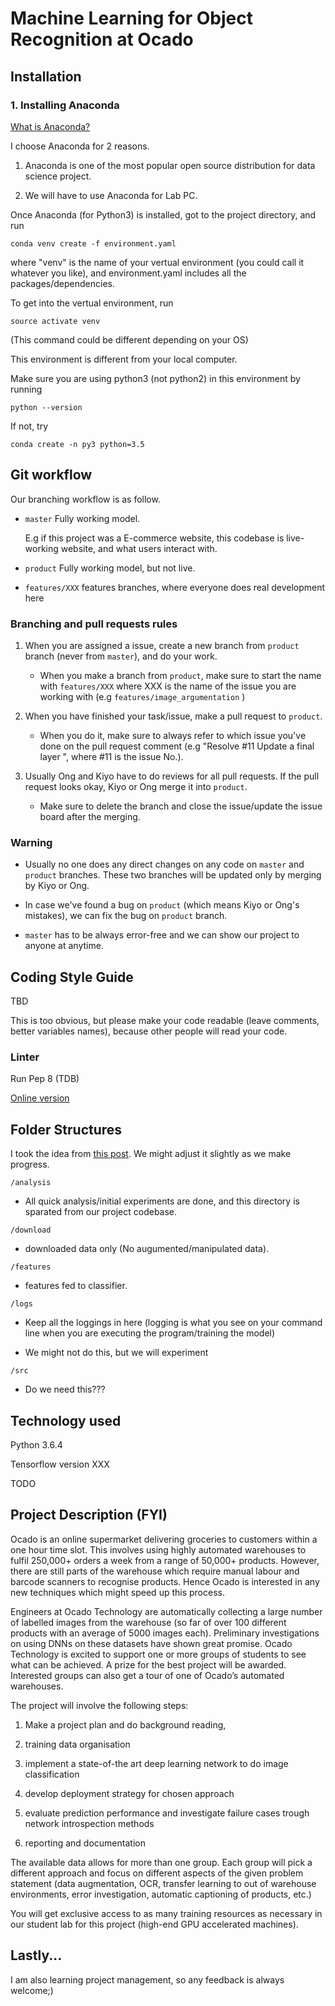 # Machine Learning for Object Recognition at Ocado


## Installation

### 1. Installing Anaconda 

[What is Anaconda?](https://www.anaconda.com/what-is-anaconda/)

I choose Anaconda for 2 reasons. 

1. Anaconda is one of the most popular open source distribution for data science project.

2. We will have to use Anaconda for Lab PC.

Once Anaconda (for Python3) is installed, got to the project directory, and run

`conda venv create -f environment.yaml` 

where "venv" is the name of your vertual environment (you could call it whatever you like), and environment.yaml includes all the packages/dependencies.

To get into the vertual environment, run 

`source activate venv` 

(This command could be different depending on your OS)

This environment is different from your local computer. 

Make sure you are using python3 (not python2) in this environment by running

`python --version `

If not, try 

`conda create -n py3 python=3.5 `


## Git workflow

Our branching workflow is as follow.

- `master` Fully working model. 
    
    E.g if this project was a E-commerce website, this codebase is live-working website, and what users interact with.

- `product` Fully working model, but not live. 


- `features/XXX` features branches, where everyone does real development here 

### Branching and pull requests rules

1. When you are assigned a issue, create a new branch from `product` branch (never from `master`), and do your work.

    - When you make a branch from `product`, make sure to start the name with `features/XXX` where XXX is the name of the issue you are working with (e.g `features/image_argumentation` )

2. When you have finished your task/issue, make a pull request to `product`. 
    - When you do it, make sure to always refer to which issue you've done on the pull request comment (e.g "Resolve #11 Update a final layer ", where #11 is the issue No.).

3. Usually Ong and Kiyo have to do reviews for all pull requests. If the pull request looks okay, Kiyo or Ong merge it into `product`. 
    - Make sure to delete the branch and close the issue/update the issue board after the merging.

### Warning 

- Usually no one does any direct changes on any code on `master` and `product` branches. These two branches will be updated only by merging by Kiyo or Ong.

- In case we've found a bug on `product` (which means Kiyo or Ong's mistakes), we can fix the bug on `product` branch.

- `master` has to be always error-free and we can show our project to anyone at anytime.

## Coding Style Guide

TBD

This is too obvious, but please make your code readable (leave comments, better variables names), because other people will read your code. 

### Linter

Run Pep 8 (TDB)

[Online version](http://pep8online.com/)

## Folder Structures

I took the idea from [this post](https://www.kaggle.com/general/4815#25562). We might adjust it slightly as we make progress.

`/analysis` 

- All quick analysis/initial experiments are done, and this directory is sparated from our project codebase.

`/download` 

- downloaded data only (No augumented/manipulated data).

`/features` 

- features fed to classifier.

`/logs` 

- Keep all the loggings in here (logging is what you see on your command line when you are executing the program/training the model)

- We might not do this, but we will experiment

`/src` 

- Do we need this???

## Technology used

Python 3.6.4

Tensorflow version XXX

TODO

## Project Description (FYI)

Ocado is an online supermarket delivering groceries to customers within a one hour time slot. This involves using highly automated warehouses to fulfil 250,000+ orders a week from a range of 50,000+ products. However, there are still parts of the warehouse which require manual labour and barcode scanners to recognise products. Hence Ocado is interested in any new techniques which might speed up this process.
 
Engineers at Ocado Technology are automatically collecting a large number of labelled images from the warehouse (so far of over 100 different products with an average of 5000 images each). Preliminary investigations on using DNNs on these datasets have shown great promise. Ocado Technology is excited to support one or more groups of students to see what can be achieved. A prize for the best project will be awarded. Interested groups can also get a tour of one of Ocado’s automated warehouses.

The project will involve the following steps:

1. Make a project plan and do background reading, 

2. training data organisation

3. implement a state-of-the art deep learning network to do image classification

4. develop deployment strategy for chosen approach

5. evaluate prediction performance and investigate failure cases trough network introspection methods

6. reporting and documentation

The available data allows for more than one group. Each group will pick a different approach and focus on different aspects of the given problem statement (data augmentation, OCR, transfer learning to out of warehouse environments, error investigation, automatic captioning of products, etc.)

You will get exclusive access to as many training resources as necessary in our student lab for this project (high-end GPU accelerated machines).

## Lastly...

I am also learning project management, so any feedback is always welcome;)